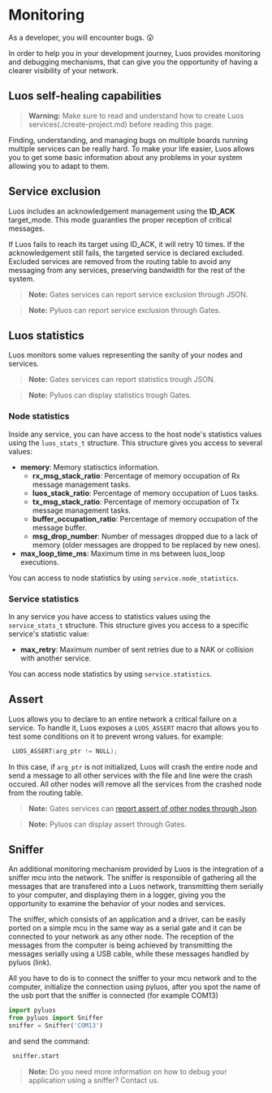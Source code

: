 # Monitoring

As a developer, you will encounter bugs. 😲

In order to help you in your development journey, Luos provides monitoring and debugging mechanisms, that can give you the opportunity of having a clearer visibility of your network.

## Luos self-healing capabilities

> **Warning:** Make sure to read and understand how to create Luos services(./create-project.md) before reading this page.

Finding, understanding, and managing bugs on multiple boards running multiple services can be really hard. To make your life easier, Luos allows you to get some basic information about any problems in your system allowing you to adapt to them.

## Service exclusion

Luos includes an acknowledgement management using the **ID_ACK** target_mode. This mode guaranties the proper reception of critical messages.

If Luos fails to reach its target using ID_ACK, it will retry 10 times. If the acknowledgement still fails, the targeted service is declared excluded. Excluded services are removed from the routing table to avoid any messaging from any services, preserving bandwidth for the rest of the system.

> **Note:** Gates services can report service exclusion through JSON.

> **Note:** Pyluos can report service exclusion through Gates.

## Luos statistics

Luos monitors some values representing the sanity of your nodes and services.

> **Note:** Gates services can report statistics trough JSON.

> **Note:** Pyluos can display statistics trough Gates.

### Node statistics

Inside any service, you can have access to the host node's statistics values using the `luos_stats_t` structure.
This structure gives you access to several values:

- **memory**: Memory statisctics information.
  - **rx_msg_stack_ratio**: Percentage of memory occupation of Rx message management tasks.
  - **luos_stack_ratio**: Percentage of memory occupation of Luos tasks.
  - **tx_msg_stack_ratio**: Percentage of memory occupation of Tx message management tasks.
  - **buffer_occupation_ratio**: Percentage of memory occupation of the message buffer.
  - **msg_drop_number**: Number of messages dropped due to a lack of memory (older messages are dropped to be replaced by new ones).
- **max_loop_time_ms**: Maximum time in ms between luos_loop executions.

You can access to node statistics by using `service.node_statistics`.

### Service statistics

In any service you have access to statistics values using the `service_stats_t` structure.
This structure gives you access to a specific service's statistic value:

- **max_retry**: Maximum number of sent retries due to a NAK or collision with another service.

You can access node statistics by using `service.statistics`.

## Assert

Luos allows you to declare to an entire network a critical failure on a service.
To handle it, Luos exposes a `LUOS_ASSERT` macro that allows you to test some conditions on it to prevent wrong values.
for example:

```C
 LUOS_ASSERT(arg_ptr != NULL);
```

In this case, if `arg_ptr` is not initialized, Luos will crash the entire node and send a message to all other services with the file and line were the crash occured. All other nodes will remove all the services from the crashed node from the routing table.

> **Note:** Gates services can [report assert of other nodes through Json](/api/api.md).

> **Note:** Pyluos can display assert through Gates.

## Sniffer

An additional monitoring mechanism provided by Luos is the integration of a sniffer mcu into the network. The sniffer is responsible of gathering all the messages that are transfered into a Luos network, transmitting them serially to your computer, and displaying them in a logger, giving you the opportunity to examine the behavior of your nodes and services.

The sniffer, which consists of an application and a driver, can be easily ported on a simple mcu in the same way as a serial gate and it can be connected to your network as any other node. The reception of the messages from the computer is being achieved by transmitting the messages serially using a USB cable, while these messages handled by pyluos (link).

All you have to do is to connect the sniffer to your mcu network and to the computer, initialize the connection using pyluos, after you spot the name of the usb port that the sniffer is connected (for example COM13)

```python
import pyluos
from pyluos import Sniffer
sniffer = Sniffer('COM13')
```

and send the command:

```python
 sniffer.start
```

> **Note:** Do you need more information on how to debug your application using a sniffer? Contact us.
